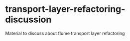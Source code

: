 # transport-layer-refactoring-discussion
Material to discuss about flume transport layer refactoring
